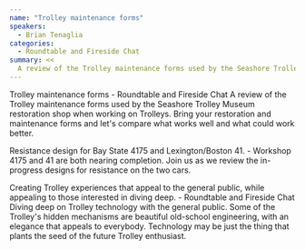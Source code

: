 ```yaml
---
name: "Trolley maintenance forms"
speakers:
  - Brian Tenaglia
categories:
  - Roundtable and Fireside Chat
summary: <<
  A review of the Trolley maintenance forms used by the Seashore Trolley Museum restoration shop when working on Trolleys. Bring your restoration and maintenance forms and let's compare what works well and what could work better.
---
```


Trolley maintenance forms - Roundtable and Fireside Chat
A review of the Trolley maintenance forms used by the Seashore Trolley Museum restoration shop when working on Trolleys. Bring your restoration and maintenance forms and let's compare what works well and what could work better.

Resistance design for Bay State 4175 and Lexington/Boston 41. - Workshop
4175 and 41 are both nearing completion. Join us as we review the in-progress designs for resistance on the two cars.

Creating Trolley experiences that appeal to the general public, while appealing to those interested in diving deep. - Roundtable and Fireside Chat
Diving deep on Trolley technology with the general public. Some of the Trolley's hidden mechanisms are beautiful old-school engineering, with an elegance that appeals to everybody. Technology may be just the thing that plants the seed of the future Trolley enthusiast.